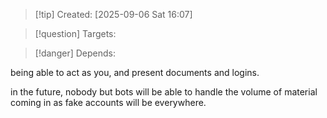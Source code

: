 
>[!tip] Created: [2025-09-06 Sat 16:07]

>[!question] Targets: 

>[!danger] Depends: 

being able to act as you, and present documents and logins.

in the future, nobody but bots will be able to handle the volume of material coming in as fake accounts will be everywhere.